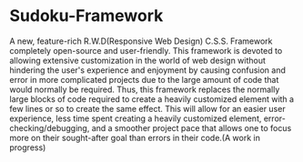 # Sudoku-Framework
A new, feature-rich R.W.D(Responsive Web Design) C.S.S. Framework completely open-source and user-friendly. This framework is devoted to allowing extensive customization in the world of web design without hindering the user's experience and enjoyment by causing confusion and error in more complicated projects due to the large amount of code that would normally be required. Thus, this framework replaces the normally large blocks of code required to create a heavily customized element with a few lines or so to create the same effect. This will allow for an easier user experience, less time spent creating a heavily customized element, error-checking/debugging, and a smoother project pace that allows one to focus more on their sought-after goal than errors in their code.(A work in progress)
